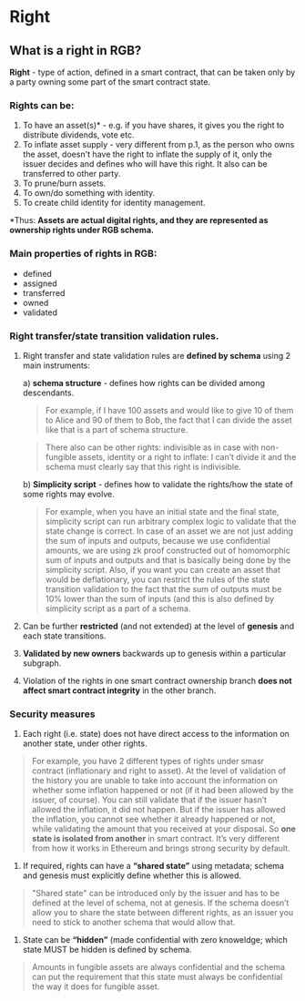 # Right

## What is a right in RGB?

**Right** - type of action, defined in a smart contract, that can be taken only by a party owning some part of the smart contract state.

### Rights can be:

1. To have an asset\(s\)\* - e.g. if you have shares, it gives you the right to distribute dividends, vote etc.
2. To inflate asset supply - very different from p.1, as the person who owns the asset, doesn't have the right to inflate the supply of it, only the issuer decides and defines who will have this right. It also can be transferred to other party.
3. To prune/burn assets.
4. To own/do something with identity.
5. To create child identity for identity management.

\*Thus: **Assets are actual digital rights, and they are represented as ownership rights under RGB schema.**

### Main properties of rights in RGB:

* defined
* assigned
* transferred
* owned
* validated

### Right transfer/state transition validation rules.

1. Right transfer and state validation rules are **defined by schema** using 2 main instruments:

   a\) **schema structure** - defines how rights can be divided among descendants.

   > For example, if I have 100 assets and would like to give 10 of them to Alice and 90 of them to Bob, the fact that I can divide the asset like that is a part of schema structure.

   > There also can be other rights: indivisible as in case with non-fungible assets, identity or a right to inflate: I can’t divide it and the schema must clearly say that this right is indivisible.

   b\) **Simplicity script** - defines how to validate the rights/how the state of some rights may evolve.

   > For example, when you have an initial state and the final state, simplicity script can run arbitrary complex logic to validate that the state change is correct. In case of an asset we are not just adding the sum of inputs and outputs, because we use confidential amounts, we are using zk proof constructed out of homomorphic sum of inputs and outputs and that is basically being done by the simplicity script. Also, if you want you can create an asset that would be deflationary, you can restrict the rules of the state transition validation to the fact that the sum of outputs must be 10% lower than the sum of inputs \(and this is also defined by simplicity script as a part of a schema.

2. Can be further **restricted** \(and not extended\) at the level of **genesis** and each state transitions.
3. **Validated by new owners** backwards up to genesis within a particular subgraph.
4. Violation of the rights in one smart contract ownership branch **does not affect smart contract integrity** in the other branch.

### Security measures

1. Each right \(i.e. state\) does not have direct access to the information on another state, under other rights.

> For example, you have 2 different types of rights under smasr contract \(inflationary and right to asset\). At the level of validation of the history you are unable to take into account the information on whether some inflation happened or not \(if it had been allowed by the issuer, of course\). You can still validate that if the issuer hasn’t allowed the inflation, it did not happen. But if the issuer has allowed the inflation, you cannot see whether it already happened or not, while validating the amount that you received at your disposal. So **one state is isolated from another** in smart contract. It’s very different from how it works in Ethereum and brings strong security by default.

1. If required, rights can have a **“shared state”** using metadata; schema and genesis must explicitly define whether this is allowed.

> "Shared state" can be introduced only by the issuer and has to be defined at the level of schema, not at genesis. If the schema doesn’t allow you to share the state between different rights, as an issuer you need to stick to another schema that would allow that.

1. State can be **“hidden”** \(made confidential with zero knoweldge; which state MUST be hidden is defined by schema.

> Amounts in fungible assets are always confidential and the schema can put the requirement that this state must always be confidential the way it does for fungible asset.

### 

